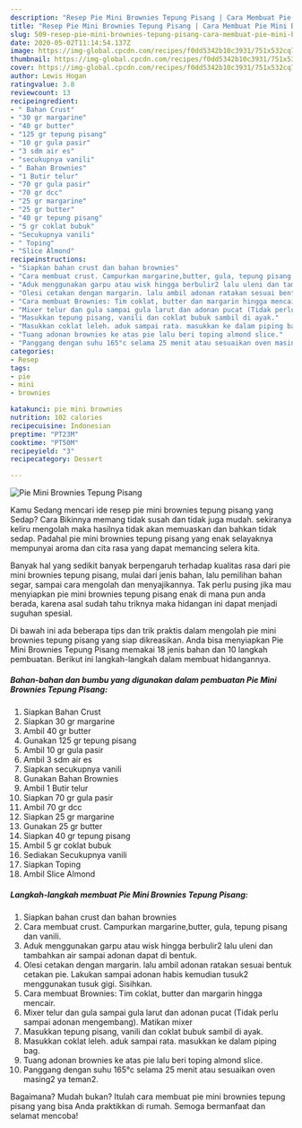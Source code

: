 ```yaml
---
description: "Resep Pie Mini Brownies Tepung Pisang | Cara Membuat Pie Mini Brownies Tepung Pisang Yang Lezat Sekali"
title: "Resep Pie Mini Brownies Tepung Pisang | Cara Membuat Pie Mini Brownies Tepung Pisang Yang Lezat Sekali"
slug: 509-resep-pie-mini-brownies-tepung-pisang-cara-membuat-pie-mini-brownies-tepung-pisang-yang-lezat-sekali
date: 2020-05-02T11:14:54.137Z
image: https://img-global.cpcdn.com/recipes/f0dd5342b10c3931/751x532cq70/pie-mini-brownies-tepung-pisang-foto-resep-utama.jpg
thumbnail: https://img-global.cpcdn.com/recipes/f0dd5342b10c3931/751x532cq70/pie-mini-brownies-tepung-pisang-foto-resep-utama.jpg
cover: https://img-global.cpcdn.com/recipes/f0dd5342b10c3931/751x532cq70/pie-mini-brownies-tepung-pisang-foto-resep-utama.jpg
author: Lewis Hogan
ratingvalue: 3.8
reviewcount: 13
recipeingredient:
- " Bahan Crust"
- "30 gr margarine"
- "40 gr butter"
- "125 gr tepung pisang"
- "10 gr gula pasir"
- "3 sdm air es"
- "secukupnya vanili"
- " Bahan Brownies"
- "1 Butir telur"
- "70 gr gula pasir"
- "70 gr dcc"
- "25 gr margarine"
- "25 gr butter"
- "40 gr tepung pisang"
- "5 gr coklat bubuk"
- "Secukupnya vanili"
- " Toping"
- "Slice Almond"
recipeinstructions:
- "Siapkan bahan crust dan bahan brownies"
- "Cara membuat crust. Campurkan margarine,butter, gula, tepung pisang dan vanili."
- "Aduk menggunakan garpu atau wisk hingga berbulir2 lalu uleni dan tambahkan air sampai adonan dapat di bentuk."
- "Olesi cetakan dengan margarin. lalu ambil adonan ratakan sesuai bentuk cetakan pie. Lakukan sampai adonan habis kemudian tusuk2 menggunakan tusuk gigi. Sisihkan."
- "Cara membuat Brownies: Tim coklat, butter dan margarin hingga mencair."
- "Mixer telur dan gula sampai gula larut dan adonan pucat (Tidak perlu sampai adonan mengembang). Matikan mixer"
- "Masukkan tepung pisang, vanili dan coklat bubuk sambil di ayak."
- "Masukkan coklat leleh. aduk sampai rata. masukkan ke dalam piping bag."
- "Tuang adonan brownies ke atas pie lalu beri toping almond slice."
- "Panggang dengan suhu 165°c selama 25 menit atau sesuaikan oven masing2 ya teman2."
categories:
- Resep
tags:
- pie
- mini
- brownies

katakunci: pie mini brownies 
nutrition: 102 calories
recipecuisine: Indonesian
preptime: "PT23M"
cooktime: "PT50M"
recipeyield: "3"
recipecategory: Dessert

---
```



![Pie Mini Brownies Tepung Pisang](https://img-global.cpcdn.com/recipes/f0dd5342b10c3931/751x532cq70/pie-mini-brownies-tepung-pisang-foto-resep-utama.jpg)

Kamu Sedang mencari ide resep pie mini brownies tepung pisang yang Sedap? Cara Bikinnya memang tidak susah dan tidak juga mudah. sekiranya keliru mengolah maka hasilnya tidak akan memuaskan dan bahkan tidak sedap. Padahal pie mini brownies tepung pisang yang enak selayaknya mempunyai aroma dan cita rasa yang dapat memancing selera kita.

Banyak hal yang sedikit banyak berpengaruh terhadap kualitas rasa dari pie mini brownies tepung pisang, mulai dari jenis bahan, lalu pemilihan bahan segar, sampai cara mengolah dan menyajikannya. Tak perlu pusing jika mau menyiapkan pie mini brownies tepung pisang enak di mana pun anda berada, karena asal sudah tahu triknya maka hidangan ini dapat menjadi suguhan spesial.




Di bawah ini ada beberapa tips dan trik praktis dalam mengolah pie mini brownies tepung pisang yang siap dikreasikan. Anda bisa menyiapkan Pie Mini Brownies Tepung Pisang memakai 18 jenis bahan dan 10 langkah pembuatan. Berikut ini langkah-langkah dalam membuat hidangannya.

<!--inarticleads1-->

##### Bahan-bahan dan bumbu yang digunakan dalam pembuatan Pie Mini Brownies Tepung Pisang:

1. Siapkan  Bahan Crust
1. Siapkan 30 gr margarine
1. Ambil 40 gr butter
1. Gunakan 125 gr tepung pisang
1. Ambil 10 gr gula pasir
1. Ambil 3 sdm air es
1. Siapkan secukupnya vanili
1. Gunakan  Bahan Brownies
1. Ambil 1 Butir telur
1. Siapkan 70 gr gula pasir
1. Ambil 70 gr dcc
1. Siapkan 25 gr margarine
1. Gunakan 25 gr butter
1. Siapkan 40 gr tepung pisang
1. Ambil 5 gr coklat bubuk
1. Sediakan Secukupnya vanili
1. Siapkan  Toping
1. Ambil Slice Almond




<!--inarticleads2-->

##### Langkah-langkah membuat Pie Mini Brownies Tepung Pisang:

1. Siapkan bahan crust dan bahan brownies
1. Cara membuat crust. Campurkan margarine,butter, gula, tepung pisang dan vanili.
1. Aduk menggunakan garpu atau wisk hingga berbulir2 lalu uleni dan tambahkan air sampai adonan dapat di bentuk.
1. Olesi cetakan dengan margarin. lalu ambil adonan ratakan sesuai bentuk cetakan pie. Lakukan sampai adonan habis kemudian tusuk2 menggunakan tusuk gigi. Sisihkan.
1. Cara membuat Brownies: Tim coklat, butter dan margarin hingga mencair.
1. Mixer telur dan gula sampai gula larut dan adonan pucat (Tidak perlu sampai adonan mengembang). Matikan mixer
1. Masukkan tepung pisang, vanili dan coklat bubuk sambil di ayak.
1. Masukkan coklat leleh. aduk sampai rata. masukkan ke dalam piping bag.
1. Tuang adonan brownies ke atas pie lalu beri toping almond slice.
1. Panggang dengan suhu 165°c selama 25 menit atau sesuaikan oven masing2 ya teman2.




Bagaimana? Mudah bukan? Itulah cara membuat pie mini brownies tepung pisang yang bisa Anda praktikkan di rumah. Semoga bermanfaat dan selamat mencoba!
